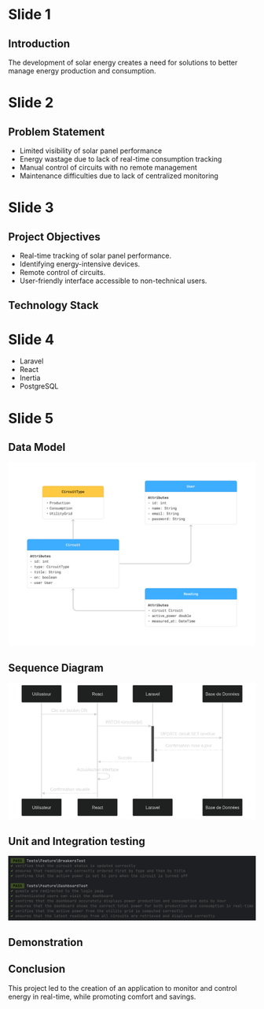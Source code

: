 # Slide 1

## Introduction

The development of solar energy creates a need for solutions to better manage energy production and consumption.

# Slide 2

## Problem Statement

- Limited visibility of solar panel performance
- Energy wastage due to lack of real-time consumption tracking
- Manual control of circuits with no remote management
- Maintenance difficulties due to lack of centralized monitoring

# Slide 3

## Project Objectives

- Real-time tracking of solar panel performance.
- Identifying energy-intensive devices.
- Remote control of circuits.
- User-friendly interface accessible to non-technical users.

## Technology Stack

# Slide 4

- Laravel
- React
- Inertia
- PostgreSQL

# Slide 5

## Data Model

![Class Diagram](images/class-diagram.png)

## Sequence Diagram

![Sequence Diagram](images/sequence-diagram.png)

## Unit and Integration testing

![Testing](images/testing.png)

## Demonstration

## Conclusion

This project led to the creation of an application to monitor and control energy in real-time, while promoting comfort and savings.
